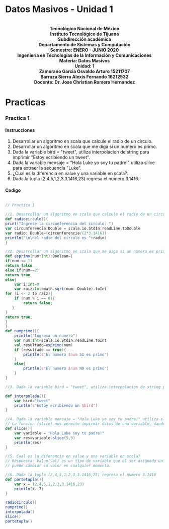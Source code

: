 
<h1>Datos Masivos - Unidad 1</h1>
<p align="center">
<br><strong>Tecnológico Nacional de México</strong>
<br><strong>Instituto Tecnológico de Tijuana</strong>
<br><strong>Subdirección académica</strong>
<br><strong>Departamento de Sistemas y Computación</strong>
<br><strong>Semestre: ENERO - JUNIO 2020</strong>
<br><strong>Ingeniería en Tecnologías de la Información y Comunicaciones</strong>
<br><strong>Materia: Datos Masivos</strong>
<br><strong>Unidad: 1</strong>
<br><strong>Zamorano Garcia Osvaldo Arturo 15211707</strong>
<br><strong>Barraza Sierra Alexis Fernando 16212532</strong>
<br><strong>Docente: Dr. Jose Christian Romero Hernandez</strong>
</p>

<h1>Practicas</h1>
<h3>Practica 1</h3>
<h4>Instrucciones</h4>
<ol>
<li>Desarrollar un algoritmo en scala que calcule el radio de un circulo.
<li>Desarrollar un algoritmo en scala que me diga si un numero es primo.
<li>Dada la variable bird = "tweet", utiliza interpolacion de string para imprimir "Estoy ecribiendo un tweet".
<li>Dada la variable mensaje = "Hola Luke yo soy tu padre!" utiliza slilce para extraer la secuencia "Luke".
<li>¿Cual es la diferencia en value y una variable en scala?.
<li>Dada la tupla (2,4,5,1,2,3,3.1416,23) regresa el numero 3.1416.
</ol>
<h4>Codigo</h4>

```scala

// Practica 1

//1. Desarrollar un algoritmo en scala que calcule el radio de un circulo
def radiocirculo(){
print("Ingrese la circunferencia del circulo: ")
var circunferencia:Double = scala.io.StdIn.readLine.toDouble
var radio: Double=(circunferencia/(2*3.1416))
println("\n\nel radio del circulo es "+radio)
}

//2. Desarrollar un algoritmo en scala que me diga si un numero es primo
def esprimo(num:Int):Boolean={
if(num <= 1)
return false
else if(num==2)
return true
else{
    var i:Int=0
    var raiz:Int=math.sqrt(num: Double).toInt
for (i <- 2 to raiz){
    if (num % i == 0){
        return false;
   }
}
return true;
}
}
def numprimo(){
    println("Ingresa un numero")
    var num:Int=scala.io.StdIn.readLine.toInt
    val resultado=esprimo(num)
    if (resultado == true){
        println(s"El numero $num SI es primo")
    }
    else{
        println(s"El numero $num NO es primo")
    }
}

//3. Dada la variable bird = "tweet", utiliza interpolacion de string para imprimir "Estoy ecribiendo un tweet"

def interpolada(){
    var bird="tweet"
    println(s"Estoy ecribiendo un $bird")
}

//4. Dada la variable mensaje = "Hola Luke yo soy tu padre!" utiliza slilce para extraer la secuencia "Luke"
// La funcion (slice) nos permite impirmir datos de una variable, dando sus coordenadas de lo que queremos extraer
def slice(){
    var variable = "Hola Luke soy tu padre!"
    var res=variable.slice(5,9)
    println(res)
}

//5. Cual es la diferencia en value y una variable en scala?
// Respuesta: Value(val) es un tipo de variable que al ser asignado un valor no puede ser cambiado, y una variable(var)
// puede cambiar su valor en cualquier momento.

//6. Dada la tupla (2,4,5,1,2,3,3.1416,23) regresa el numero 3.1416
def partetupla(){
    var x = (2,4,5,1,2,3,3.1416,23)
    println(x._7)
}

radiocirculo()
numprimo()
interpolada()
slice()
partetupla()
```
